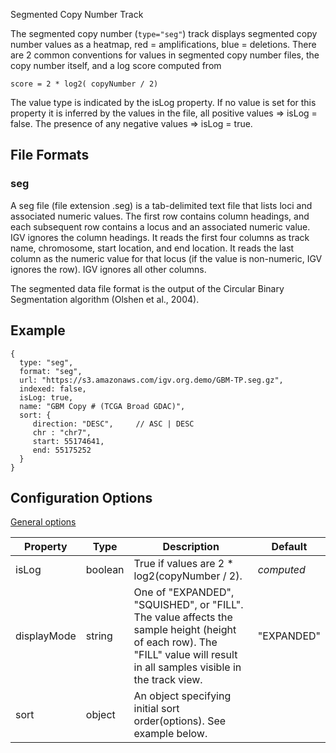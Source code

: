 <p class="page-title">Segmented Copy Number Track</p>

The segmented copy number (`type="seg"`) track displays segmented copy number values as a heatmap, 
red = amplifications, blue = deletions. There are 2 common conventions for values in segmented copy number
files,  the copy number itself, and a log score computed from

    score = 2 * log2( copyNumber / 2)

The value type is indicated by the isLog property.  If no value is set  for this property it is inferred by the values 
in the file, all positive values => isLog = false.  The presence of any negative values => isLog = true.

## File Formats

### seg

A seg file (file extension .seg) is a tab-delimited text file that lists loci and associated numeric values. 
The first row contains column headings, and each subsequent row contains a locus and an associated numeric value. 
IGV ignores the column headings. It reads the first four columns as track name, chromosome, start location, and end location. 
It reads the last column as the numeric value for that locus (if the value is non-numeric, IGV ignores the row). 
IGV ignores all other columns.

The segmented data file format is the output of the Circular Binary Segmentation algorithm (Olshen et al., 2004).

## Example

```
{
  type: "seg",
  format: "seg",
  url: "https://s3.amazonaws.com/igv.org.demo/GBM-TP.seg.gz",
  indexed: false,
  isLog: true,
  name: "GBM Copy # (TCGA Broad GDAC)",
  sort: {
     direction: "DESC",     // ASC | DESC
     chr : "chr7",
     start: 55174641,
     end: 55175252
  }
}

```

## Configuration Options

[General options](Tracks.md#options-for-all-track-types)

| Property    | Type    | Description                                                                                                                                                                  | Default    |
|-------------|---------|------------------------------------------------------------------------------------------------------------------------------------------------------------------------------|------------|
| isLog       | boolean | True if values are  2 * log2(copyNumber / 2).                                                                                                                                | _computed_ |
| displayMode | string  | One of "EXPANDED", "SQUISHED", or "FILL".  The value affects the sample height (height of each row).  The "FILL" value will result in all samples visible in the track view. | "EXPANDED" |
| sort        | object  | An object specifying initial sort order(options).  See example below.                                                                                                        |            |
